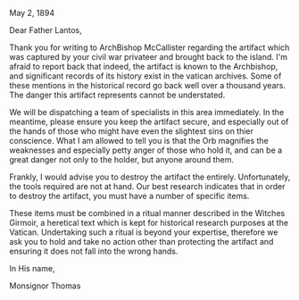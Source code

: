 ﻿May 2, 1894


Dear Father Lantos,


Thank you for writing to ArchBishop McCallister regarding the artifact which was captured by your civil war privateer and brought back to the island.  I'm afraid to report back that indeed, the artifact is known to the Archbishop, and significant records of its history exist in the vatican archives.  Some of these mentions in the historical record go back well over a thousand years.  The danger this artifact represents cannot be understated.


We will be dispatching a team of specialists in this area immediately.  In the meantime, please ensure you keep the artifact secure, and especially out of the hands of those who might have even the slightest sins on thier conscience.  What I am allowed to tell you is that the Orb magnifies the weaknesses and especially petty anger of those who hold it, and can be a great danger not only to the holder, but anyone around them. 


Frankly, I would advise you to destroy the artifact the entirely. Unfortunately, the tools required are not at hand.  Our best research indicates that in order to destroy the artifact, you must have a number of specific items.
 
These items must be combined in a ritual manner described in the Witches Girmoir, a heretical text which is kept for historical research purposes at the Vatican. Undertaking such a ritual is beyond your expertise, therefore we ask you to hold and take no action other than protecting the artifact and ensuring it does not fall into the wrong hands.


In His name,


Monsignor Thomas